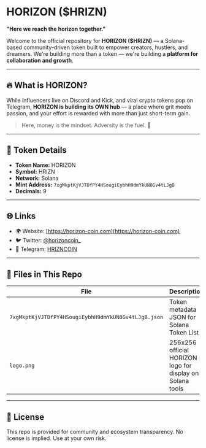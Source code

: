 # HORIZON ($HRIZN)

**"Here we reach the horizon together."**

Welcome to the official repository for **HORIZON ($HRIZN)** — a Solana-based community-driven token built to empower creators, hustlers, and dreamers. We're building more than a token — we're building a **platform for collaboration and growth**.

---

## 🔥 What is HORIZON?

While influencers live on Discord and Kick, and viral crypto tokens pop on Telegram, **HORIZON is building its OWN hub** — a place where grit meets passion, and your effort is rewarded with more than just short-term gain.

> Here, money is the mindset. Adversity is the fuel. 🚀

---

## 🧩 Token Details

- **Token Name:** HORIZON  
- **Symbol:** HRIZN  
- **Network:** Solana  
- **Mint Address:** `7xgMkptKjVJTDfPY4HSougiEybhH9dmYkUN8Gv4tLJgB`  
- **Decimals:** 9  

---

## 🌐 Links

- 🌍 Website: [https://horizon-coin.com](https://horizon-coin.com)  
- 🐦 Twitter: [@horizoncoin_](https://x.com/horizoncoin_)  
- 📢 Telegram: [HRIZNCOIN](https://t.me/HRIZNCOIN)  

---

## 📂 Files in This Repo

| File | Description |
|------|-------------|
| `7xgMkptKjVJTDfPY4HSougiEybhH9dmYkUN8Gv4tLJgB.json` | Token metadata JSON for Solana Token List |
| `logo.png` | 256x256 official HORIZON logo for display on Solana tools |

---

## 📝 License

This repo is provided for community and ecosystem transparency. No license is implied. Use at your own risk.
